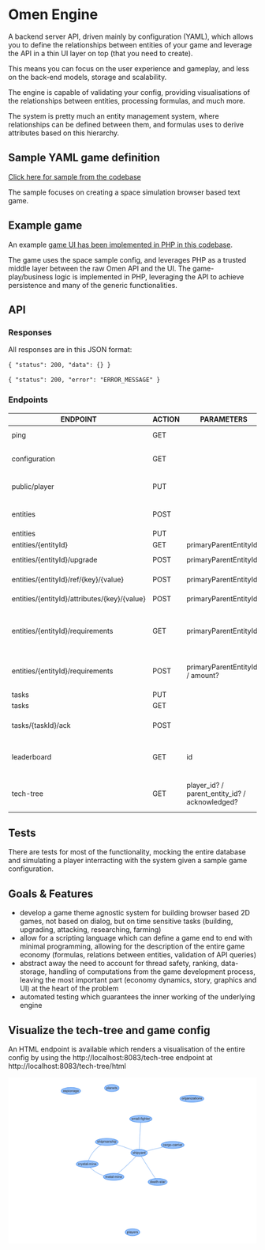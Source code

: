 # Omen Engine

A backend server API, driven mainly by configuration (YAML), which allows you to define the relationships between entities of your game and leverage the API in a thin UI layer on top (that you need to create). 

This means you can focus on the user experience and gameplay, and less on the back-end models, storage and scalability.

The engine is capable of validating your config, providing visualisations of the relationships between entities, processing formulas, and much more.

The system is pretty much an entity management system, where relationships can be defined between them, and formulas uses to derive attributes based on this hierarchy.

## Sample YAML game definition

[Click here for sample from the codebase](./src/main/resources/game_configs/space.yaml)

The sample focuses on creating a space simulation browser based text game.

## Example game

An example [game UI has been implemented in PHP in this codebase](./src/main/php).

The game uses the space sample config, and leverages PHP as a trusted middle layer between the raw Omen API and the UI. The game-play/business logic is implemented in PHP, leveraging the API to achieve persistence and many of the generic functionalities.

## API

### Responses
All responses are in this JSON format:

```
{ "status": 200, "data": {} }
```

```
{ "status": 200, "error": "ERROR_MESSAGE" }
```

### Endpoints

| ENDPOINT                                     | ACTION | PARAMETERS                                     | DESCRIPTION                                         |
|----------------------------------------------|--------|------------------------------------------------|-----------------------------------------------------|
| ping                                         | GET    |                                                | Check status of server                              |
| configuration                                | GET    |                                                | JSON version of the YAML configuration              |
| public/player                                | PUT    |                                                | JSON version of the YAML configuration              |
| entities                                     | POST   |                                                | Find entities via a EntitiesQuery                   |
| entities                                     | PUT    |                                                | Create Entity                                       |
| entities/{entityId}                          | GET    | primaryParentEntityId?                         | Get entity info                                     |
| entities/{entityId}/upgrade                  | POST   | primaryParentEntityId?                         | Upgrade entity level                                |
| entities/{entityId}/ref/{key}/{value}        | POST   | primaryParentEntityId?                         | Update entity ref data                              |
| entities/{entityId}/attributes/{key}/{value} | POST   | primaryParentEntityId?                         | Update entity attributes                            |
| entities/{entityId}/requirements             | GET    | primaryParentEntityId?                         | Compute requirements and whether they are fulfilled |
| entities/{entityId}/requirements             | POST   | primaryParentEntityId? / amount?               | Apply attributes of fulfilled requirements          |
| tasks                                        | PUT    |                                                | Create Tasks                                        |
| tasks                                        | GET    |                                                | Create Task                                         |
| tasks/{taskId}/ack                           | POST   |                                                | Acknowledge task completion                         |
| leaderboard                                  | GET    | id                                             | Get leaderboard by a specific type                  |
| tech-tree                                    | GET    | player_id? / parent_entity_id? / acknowledged? | Tries to generate a graph from the config           |

## Tests

There are tests for most of the functionality, mocking the entire database and simulating a player interracting with the system given a sample game configuration.

## Goals & Features
  * develop a game theme agnostic system for building browser based 2D games, not based on dialog, but on time sensitive tasks (building, upgrading, attacking, researching, farming)
  * allow for a scripting language which can define a game end to end with minimal programming, allowing for the description of the entire game economy (formulas, relations between entities, validation of API queries)
  * abstract away the need to account for thread safety, ranking, data-storage, handling of computations from the game development process, leaving the most important part (economy dynamics, story, graphics and UI) at the heart of the problem
  * automated testing which guarantees the inner working of the underlying engine
  
## Visualize the tech-tree and game config

An HTML endpoint is available which renders a visualisation of the entire config by using the http://localhost:8083/tech-tree endpoint at http://localhost:8083/tech-tree/html

![tech](docs/diagram-tech-tree.png)
